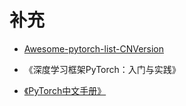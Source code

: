 # 补充

- [Awesome-pytorch-list-CNVersion](https://github.com/xavier-zy/Awesome-pytorch-list-CNVersion)


- 《深度学习框架PyTorch：入门与实践》
- [《PyTorch中文手册》]([https://zhuanlan.zhihu.com/p/56932036](https://zhuanlan.zhihu.com/p/56932036))